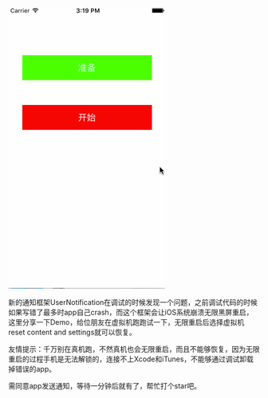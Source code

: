 [![preview](https://github.com/Joker-388/iOS10-Bug-Demo/blob/master/Preview/crash1.gif)](http://www.sixstr.me)&nbsp;

新的通知框架UserNotification在调试的时候发现一个问题，之前调试代码的时候如果写错了最多时app自己crash，而这个框架会让iOS系统崩溃无限黑屏重启，这里分享一下Demo，给位朋友在虚拟机跑跑试一下，无限重启后选择虚拟机reset content and settings就可以恢复。

友情提示：千万别在真机跑，不然真机也会无限重启，而且不能够恢复，因为无限重启的过程手机是无法解锁的，连接不上Xcode和iTunes，不能够通过调试卸载掉错误的app。

需同意app发送通知，等待一分钟后就有了，帮忙打个star吧。
